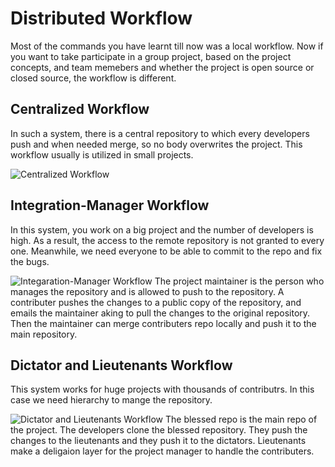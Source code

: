 # Distributed Workflow
Most of the commands you have learnt till now was a local workflow. Now if you want to take participate in a group project, based on the project concepts, and team memebers and whether the project is open source or closed source, the workflow is different.
## Centralized Workflow
In such a system, there is a central repository to which every developers push and when needed merge, so no body overwrites the project. This workflow usually is utilized in small projects.

![Centralized Workflow](https://git-scm.com/book/en/v2/images/centralized_workflow.png)
## Integration-Manager Workflow
In this system, you work on a big project and the number of developers is high. As a result, the access to the remote repository is not granted to every one. Meanwhile, we need everyone to be able to commit to the repo and fix the bugs.

![Integaration-Manager Workflow](https://git-scm.com/book/en/v2/images/integration-manager.png)
The project maintainer is the person who manages the repository and is allowed to push to the repository. A contributer pushes the changes to a public copy of the repository, and emails the maintainer aking to pull the changes to the original repository. Then the maintainer can merge contributers repo locally and push it to the main repository.
## Dictator and Lieutenants Workflow
This system works for huge projects with thousands of contributrs. In this case we need hierarchy to mange the repository.

![Dictator and Lieutenants Workflow](https://git-scm.com/book/en/v2/images/benevolent-dictator.png)
The blessed repo is the main repo of the project. The developers clone the blessed repository. They push the changes to the lieutenants and they push it to the dictators. Lieutenants make a deligaion layer for the project manager to handle the contributers.